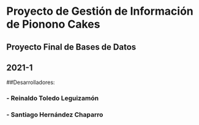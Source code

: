 # Proyecto de Gestión de Información de Pionono Cakes

## Proyecto Final de Bases de Datos
## 2021-1
##Desarrolladores:
### - Reinaldo Toledo Leguizamón
### - Santiago Hernández Chaparro
